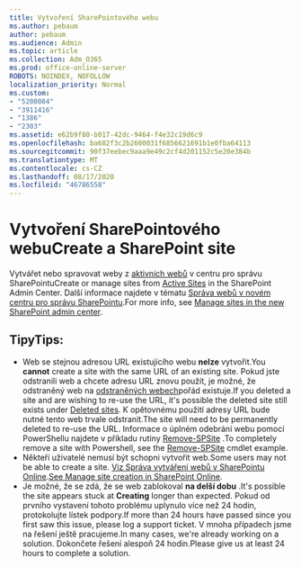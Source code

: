 ```yaml
---
title: Vytvoření SharePointového webu
ms.author: pebaum
author: pebaum
ms.audience: Admin
ms.topic: article
ms.collection: Adm_O365
ms.prod: office-online-server
ROBOTS: NOINDEX, NOFOLLOW
localization_priority: Normal
ms.custom:
- "5200004"
- "3911416"
- "1386"
- "2303"
ms.assetid: e62b9f80-b017-42dc-9464-f4e32c19d6c9
ms.openlocfilehash: ba682f3c2b2600031f6856621691b1e0fba64113
ms.sourcegitcommit: 90f37eebec9aaa9e49c2cf4d201152c5e20e384b
ms.translationtype: MT
ms.contentlocale: cs-CZ
ms.lasthandoff: 08/17/2020
ms.locfileid: "46786558"
---
```

# <a name="create-a-sharepoint-site"></a><span data-ttu-id="0411c-102">Vytvoření SharePointového webu</span><span class="sxs-lookup"><span data-stu-id="0411c-102">Create a SharePoint site</span></span>

<span data-ttu-id="0411c-103">Vytvářet nebo spravovat weby z [aktivních webů](https://admin.microsoft.com/sharepoint?page=sitemanagement&modern=true) v centru pro správu SharePointu</span><span class="sxs-lookup"><span data-stu-id="0411c-103">Create or manage sites from [Active Sites](https://admin.microsoft.com/sharepoint?page=sitemanagement&modern=true) in the SharePoint Admin Center.</span></span> <span data-ttu-id="0411c-104">Další informace najdete v tématu [Správa webů v novém centru pro správu SharePointu](https://docs.microsoft.com/sharepoint/manage-site-creation).</span><span class="sxs-lookup"><span data-stu-id="0411c-104">For more info, see [Manage sites in the new SharePoint admin center](https://docs.microsoft.com/sharepoint/manage-site-creation).</span></span> 

## <a name="tips"></a><span data-ttu-id="0411c-105">Tipy</span><span class="sxs-lookup"><span data-stu-id="0411c-105">Tips:</span></span>

- <span data-ttu-id="0411c-106">Web se stejnou adresou URL existujícího webu **nelze** vytvořit.</span><span class="sxs-lookup"><span data-stu-id="0411c-106">You **cannot** create a site with the same URL of an existing site.</span></span> <span data-ttu-id="0411c-107">Pokud jste odstranili web a chcete adresu URL znovu použít, je možné, že odstraněný web na [odstraněných webech](https://admin.microsoft.com/sharepoint?page=recyclebin&modern=true)pořád existuje.</span><span class="sxs-lookup"><span data-stu-id="0411c-107">If you deleted a site and are wishing to re-use the URL, it's possible the deleted site still exists under [Deleted sites](https://admin.microsoft.com/sharepoint?page=recyclebin&modern=true).</span></span> <span data-ttu-id="0411c-108">K opětovnému použití adresy URL bude nutné tento web trvale odstranit.</span><span class="sxs-lookup"><span data-stu-id="0411c-108">The site will need to be permanently deleted to re-use the URL.</span></span> <span data-ttu-id="0411c-109">Informace o úplném odebrání webu pomocí PowerShellu najdete v příkladu rutiny [Remove-SPSite](https://docs.microsoft.com/sharepoint/manage-sites-in-new-admin-center#delete-a-site) .</span><span class="sxs-lookup"><span data-stu-id="0411c-109">To completely remove a site with Powershell, see the [Remove-SPSite](https://docs.microsoft.com/sharepoint/manage-sites-in-new-admin-center#delete-a-site) cmdlet example.</span></span>
- <span data-ttu-id="0411c-110">Někteří uživatelé nemusí být schopni vytvořit web.</span><span class="sxs-lookup"><span data-stu-id="0411c-110">Some users may not be able to create a site.</span></span> <span data-ttu-id="0411c-111">[Viz Správa vytváření webů v SharePointu Online](https://docs.microsoft.com/sharepoint/manage-site-creation).</span><span class="sxs-lookup"><span data-stu-id="0411c-111">[See Manage site creation in SharePoint Online](https://docs.microsoft.com/sharepoint/manage-site-creation).</span></span>
- <span data-ttu-id="0411c-112">Je možné, že se zdá, že se web zablokoval **na delší dobu** .</span><span class="sxs-lookup"><span data-stu-id="0411c-112">It's possible the site appears stuck at **Creating** longer than expected.</span></span> <span data-ttu-id="0411c-113">Pokud od prvního vystavení tohoto problému uplynulo více než 24 hodin, protokolujte lístek podpory.</span><span class="sxs-lookup"><span data-stu-id="0411c-113">If more than 24 hours have passed since you first saw this issue, please log a support ticket.</span></span> <span data-ttu-id="0411c-114">V mnoha případech jsme na řešení ještě pracujeme.</span><span class="sxs-lookup"><span data-stu-id="0411c-114">In many cases, we're already working on a solution.</span></span> <span data-ttu-id="0411c-115">Dokončete řešení alespoň 24 hodin.</span><span class="sxs-lookup"><span data-stu-id="0411c-115">Please give us at least 24 hours to complete a solution.</span></span>
